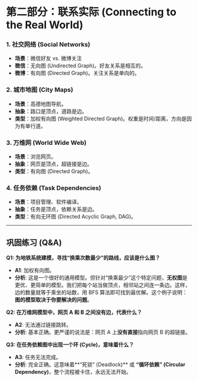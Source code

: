 # 第二部分：联系实际 (Connecting to the Real World)

### 1. 社交网络 (Social Networks)
*   **场景**：微信好友 vs. 微博关注
*   **微信**：无向图 (Undirected Graph)。好友关系是相互的。
*   **微博**：有向图 (Directed Graph)。关注关系是单向的。

### 2. 城市地图 (City Maps)
*   **场景**：高德地图导航。
*   **抽象**：路口是顶点，道路是边。
*   **类型**：加权有向图 (Weighted Directed Graph)。权重是时间/距离，方向是因为有单行道。

### 3. 万维网 (World Wide Web)
*   **场景**：浏览网页。
*   **抽象**：网页是顶点，超链接是边。
*   **类型**：有向图 (Directed Graph)。

### 4. 任务依赖 (Task Dependencies)
*   **场景**：项目管理、软件编译。
*   **抽象**：任务是顶点，依赖关系是边。
*   **类型**：有向无环图 (Directed Acyclic Graph, DAG)。

---
## 巩固练习 (Q&A)

**Q1: 为地铁系统建模，寻找“换乘次数最少”的路线，应该是什么图？**
*   **A1**: 加权有向图。
*   **分析**: 这是一个很好的通用模型。但针对“换乘最少”这个特定问题，**无权图**是更优、更简单的模型。我们把每个站当做顶点，相邻站之间连一条边。这样，边的数量就等于乘坐的站数，用 BFS 算法即可找到最优解。这个例子说明：**图的模型取决于你要解决的问题**。

**Q2: 在万维网模型中，网页 A 和 B 之间没有边，代表什么？**
*   **A2**: 无法通过链接跳转。
*   **分析**: 基本正确。更严谨的说法是：网页 A 上**没有直接**指向网页 B 的超链接。

**Q3: 在任务依赖图中出现一个环 (Cycle)，意味着什么？**
*   **A3**: 任务无法完成。
*   **分析**: 完全正确。这意味着**“死锁” (Deadlock)** 或 **“循环依赖” (Circular Dependency)**，整个流程被卡住，永远无法开始。
